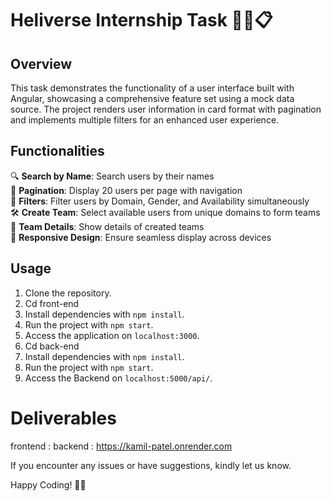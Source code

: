 # Heliverse Internship Task 👩‍💻📋

## Overview
This task demonstrates the functionality of a user interface built with Angular, showcasing a comprehensive feature set using a mock data source. The project renders user information in card format with pagination and implements multiple filters for an enhanced user experience.



## Functionalities
🔍 **Search by Name**: Search users by their names  
🔢 **Pagination**: Display 20 users per page with navigation  
🔵 **Filters**: Filter users by Domain, Gender, and Availability simultaneously  
🛠️ **Create Team**: Select available users from unique domains to form teams  
👥 **Team Details**: Show details of created teams  
📱 **Responsive Design**: Ensure seamless display across devices  

## Usage
1. Clone the repository.
2. Cd front-end 
3. Install dependencies with `npm install`.
4. Run the project with `npm start`.
5. Access the application on `localhost:3000`.
6. Cd back-end
7. Install dependencies with `npm install`.
8. Run the project with `npm start`.
9. Access the Backend on `localhost:5000/api/`.



# Deliverables
frontend : 
backend : https://kamil-patel.onrender.com

 If you encounter any issues or have suggestions, kindly let us know.

Happy Coding! 🚀✨
